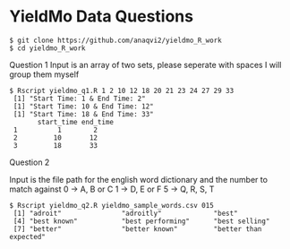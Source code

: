 # YieldMo Data Questions

    $ git clone https://github.com/anaqvi2/yieldmo_R_work
    $ cd yieldmo_R_work

Question 1
Input is an array of two sets, please seperate with spaces I will group them myself

    $ Rscript yieldmo_q1.R 1 2 10 12 18 20 21 23 24 27 29 33
     [1] "Start Time: 1 & End Time: 2"
     [1] "Start Time: 10 & End Time: 12"
     [1] "Start Time: 18 & End Time: 33"
           start_time end_time
     1          1        2
     2         10       12
     3         18       33

Question 2

Input is the file path for the english word dictionary and the number to match against
0 -> A, B or C
1 -> D, E or F
5 -> Q, R, S, T

    $ Rscript yieldmo_q2.R yieldmo_sample_words.csv 015
     [1] "adroit"               "adroitly"             "best"
     [4] "best known"           "best performing"      "best selling"
     [7] "better"               "better known"         "better than expected"
